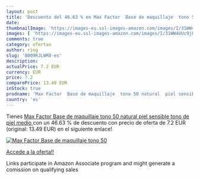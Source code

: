 ```yaml
---
layout: post
title: 'Descuento del 46.63 % en Max Factor  Base de maquillaje  tono 50 '
date: 
thumbnailImage: 'https://images-eu.ssl-images-amazon.com/images/I/31WW4UUc9jL._SL200_.jpg'
images: [ 'https://images-eu.ssl-images-amazon.com/images/I/31WW4UUc9jL._SL200_.jpg' ]
comments: true
category: ofertas
author: ring
slug: 'B009RJLWR0-es'
description:
actualPrice: 7.2 EUR
currency: EUR
price: 7.2
comparePrice: 13.49 EUR
inStock: true
prodname: 'Max Factor  Base de maquillaje  tono 50 natural  piel sensible  tono de piel medio '
country: 'es'
---
```


Tienes [Max Factor  Base de maquillaje  tono 50 natural  piel sensible  tono de piel medio ](https://www.amazon.es/dp/B009RJLWR0/?tag=tolees-21) con un 46.63 % de descuento con precio de oferta de 7.2 EUR (original: 13.49 EUR) en el siguiente enlace!

[![Max Factor  Base de maquillaje  tono 50 ](https://images-eu.ssl-images-amazon.com/images/I/31WW4UUc9jL._SL200_.jpg)](https://www.amazon.es/dp/B009RJLWR0/?tag=tolees-21)

[Accede a la oferta!!](https://www.amazon.es/dp/B009RJLWR0/?tag=tolees-21)

Links participate in Amazon Associate program and might generate a comission on qualifying sales


